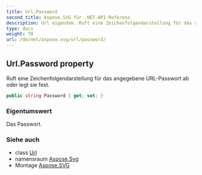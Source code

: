 ```yaml
---
title: Url.Password
second_title: Aspose.SVG für .NET-API-Referenz
description: Url eigendom. Ruft eine Zeichenfolgendarstellung für das angegebene URLPasswort ab oder legt sie fest.
type: docs
weight: 70
url: /de/net/aspose.svg/url/password/
---
```

## Url.Password property

Ruft eine Zeichenfolgendarstellung für das angegebene URL-Passwort ab oder legt sie fest.

```csharp
public string Password { get; set; }
```

### Eigentumswert

Das Passwort.

### Siehe auch

* class [Url](../)
* namensraum [Aspose.Svg](../../url/)
* Montage [Aspose.SVG](../../../)


